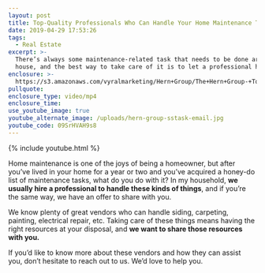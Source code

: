 ```yaml
---
layout: post
title: Top-Quality Professionals Who Can Handle Your Home Maintenance Tasks
date: 2019-04-29 17:53:26
tags:
  - Real Estate
excerpt: >-
  There’s always some maintenance-related task that needs to be done around the
  house, and the best way to take care of it is to let a professional handle it.
enclosure: >-
  https://s3.amazonaws.com/vyralmarketing/Hern+Group/The+Hern+Group-+Top-Quality+Professionals+Who+Can+Handle+Your+Home+Maintenance+Tasks.mp4
pullquote:
enclosure_type: video/mp4
enclosure_time:
use_youtube_image: true
youtube_alternate_image: /uploads/hern-group-sstask-email.jpg
youtube_code: 09SrHVAH9s8
---
```


{% include youtube.html %}

Home maintenance is one of the joys of being a homeowner, but after you’ve lived in your home for a year or two and you’ve acquired a honey-do list of maintenance tasks, what do you do with it? In my household, **we usually hire a professional to handle these kinds of things**, and if you’re the same way, we have an offer to share with you.&nbsp;

We know plenty of great vendors who can handle siding, carpeting, painting, electrical repair, etc. Taking care of these things means having the right resources at your disposal, and **we want to share those resources with you.&nbsp;**

If you’d like to know more about these vendors and how they can assist you, don’t hesitate to reach out to us. We’d love to help you.